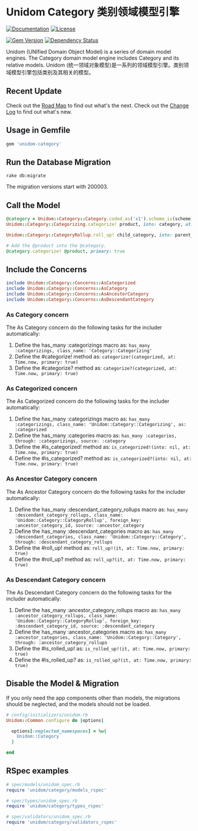 # Unidom Category 类别领域模型引擎

[![Documentation](http://img.shields.io/badge/docs-rdoc.info-blue.svg)](http://www.rubydoc.info/gems/unidom-category/frames)
[![License](https://img.shields.io/badge/license-MIT-green.svg)](http://opensource.org/licenses/MIT)

[![Gem Version](https://badge.fury.io/rb/unidom-category.svg)](https://badge.fury.io/rb/unidom-category)
[![Dependency Status](https://gemnasium.com/badges/github.com/topbitdu/unidom-category.svg)](https://gemnasium.com/github.com/topbitdu/unidom-category)

Unidom (UNIfied Domain Object Model) is a series of domain model engines. The Category domain model engine includes Category and its relative models.
Unidom (统一领域对象模型)是一系列的领域模型引擎。类别领域模型引擎包括类别及其相关的模型。



## Recent Update

Check out the [Road Map](ROADMAP.md) to find out what's the next.
Check out the [Change Log](CHANGELOG.md) to find out what's new.



## Usage in Gemfile

```ruby
gem 'unidom-category'
```



## Run the Database Migration

```shell
rake db:migrate
```
The migration versions start with 200003.



## Call the Model

```ruby
@category = Unidom::Category::Category.coded_as('x1').scheme_is(scheme).valid_at.alive.first
Unidom::Category::Categorizing.categorize! product, into: category, at: Time.now

Unidom::Category::CategoryRollup.roll_up! child_category, into: parent_category, at: Time.now

# Add the @product into the @category.
@category.categorize! @product, primary: true
```



## Include the Concerns

```ruby
include Unidom::Category::Concerns::AsCategorized
include Unidom::Category::Concerns::AsCategory
include Unidom::Category::Concerns::AsAncestorCategory
include Unidom::Category::Concerns::AsDescendantCategory
```

### As Category concern

The As Category concern do the following tasks for the includer automatically:
1. Define the has_many :categorizings macro as: ``has_many :categorizings, class_name: 'Category::Categorizing'``
2. Define the #categorize! method as: ``categorize!(categorized, at: Time.now, primary: true)``
3. Define the #categorize? method as: ``categorize?(categorized, at: Time.now, primary: true)``

### As Categorized concern

The As Categorized concern do the following tasks for the includer automatically:
1. Define the has_many :categorizings macro as: ``has_many :categorizings, class_name: 'Unidom::Category::Categorizing', as: :categorized``
2. Define the has_many :categories macro as: ``has_many :categories, through: :categorizings, source: :category``
3. Define the #is_categorized! method as: ``is_categorized!(into: nil, at: Time.now, primary: true)``
4. Define the #is_categorized? method as: ``is_categorized?(into: nil, at: Time.now, primary: true)``

### As Ancestor Category concern

The As Ancestor Category concern do the following tasks for the includer automatically:
1. Define the has_many :descendant_category_rollups macro as: ``has_many :descendant_category_rollups, class_name: 'Unidom::Category::CategoryRollup', foreign_key: :ancestor_category_id, source: :ancestor_category``
2. Define the has_many :descendant_categories macro as: ``has_many :descendant_categories, class_name: 'Unidom::Category::Category', through: :descendant_category_rollups``
3. Define the #roll_up! method as: ``roll_up!(it, at: Time.now, primary: true)``
4. Define the #roll_up? method as: ``roll_up?(it, at: Time.now, primary: true)``

### As Descendant Category concern

The As Descendant Category concern do the following tasks for the includer automatically:
1. Define the has_many :ancestor_category_rollups macro as: ``has_many :ancestor_category_rollups, class_name: 'Unidom::Category::CategoryRollup', foreign_key: :descendant_category_id, source: :descendant_category``
2. Define the has_many :ancestor_categories macro as: ``has_many :ancestor_categories, class_name: 'Unidom::Category::Category', through: :ancestor_category_rollups``
3. Define the #is_rolled_up! as: ``is_rolled_up!(it, at: Time.now, primary: true)``
4. Define the #is_rolled_up? as: ``is_rolled_up?(it, at: Time.now, primary: true)``



## Disable the Model & Migration

If you only need the app components other than models, the migrations should be neglected, and the models should not be loaded.
```ruby
# config/initializers/unidom.rb
Unidom::Common.configure do |options|

  options[:neglected_namespaces] = %w{
    Unidom::Category
  }

end
```



## RSpec examples

```ruby
# spec/models/unidom_spec.rb
require 'unidom/category/models_rspec'

# spec/types/unidom_spec.rb
require 'unidom/category/types_rspec'

# spec/validators/unidom_spec.rb
require 'unidom/category/validators_rspec'
```
